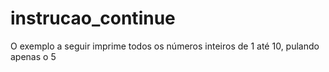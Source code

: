 # instrucao_continue
O exemplo a seguir imprime todos os números inteiros de 1 até 10, pulando apenas o 5

